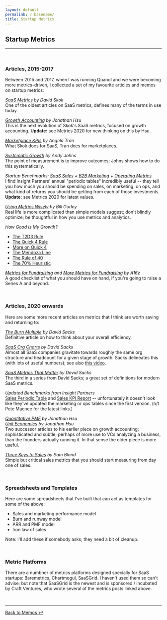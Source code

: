 ```yaml
---
layout: default
permalink: /:basename/
title: Startup Metrics
---
```

## Startup Metrics

----

<br/>

### Articles, 2015-2017

Between 2015 and 2017, when I was running Quandl and we were becoming more metrics-driven, I collected a set of my favourite articles and memos on startup metrics:

*[SaaS Metrics](https://www.forentrepreneurs.com/saas-metrics-2/) by David Skok*  
One of the oldest articles on SaaS metrics, defines many of the terms in use today.

*[Growth Accounting](https://medium.com/swlh/diligence-at-social-capital-part-1-accounting-for-user-growth-4a8a449fddfc) by Jonathan Hsu*  
This is the next evolution of Skok's SaaS metrics, focused on growth accounting.  **Update:** see Metrics 2020 for new thinking on this by Hsu.

*[Marketplace KPIs](https://versionone.vc/marketplace-kpi/) by Angela Tran*  
What Skok does for SaaS, Tran does for marketplaces.

*[Systematic Growth](https://firstround.com/review/indispensable-growth-frameworks-from-my-years-at-facebook-twitter-and-wealthfront/) by Andy Johns*  
The point of measurement is to improve outcomes; Johns shows how to do this systematically.

*Startup Benchmarks: [SaaS Sales](https://www.insightpartners.com/blog/insights-periodic-table-of-saas-sales-metrics) + [B2B Marketing](https://www.insightpartners.com/blog/insights-periodic-table-of-b2b-digital-marketing-metrics/) + [Operating Metrics](https://www.insightpartners.com/blog/insights-periodic-table-of-saas-financial-operating-metrics/)*  
I find Insight Partners' annual "periodic tables" incredibly useful -- they tell you how much you should be spending on sales, on marketing, on ops, and what kind of returns you should be getting from each of those investments.  **Update:** see Metrics 2020 for latest values.

*[Using Metrics Wisely](http://abovethecrowd.com/2012/09/04/the-dangerous-seduction-of-the-lifetime-value-ltv-formula/) by Bill Gurley*  
Real life is more complicated than simple models suggest; don't blindly optimize; be thoughtful in how you use metrics and analytics.

*How Good Is My Growth?*  
- [The T2D3 Rule](https://www.battery.com/powered/helping-entrepreneurs-triple-triple-double-double-double-to-a-billion-dollar-company/)
- [The Quick 4 Rule](https://www.slideshare.net/03133938319/saastr) 
- [More on Quick 4](https://www.slideshare.net/03133938319/numbers-that-actually-matter-finding-your-north-star)   
- [The Mendoza Line](https://www.scalevp.com/blog/understanding-the-mendoza-line-for-saas-growth)
- [The Rule of 40](https://feld.com/archives/2015/02/rule-40-healthy-saas-company.html) 
- [The 70% Heuristic](https://medium.com/@speechu/re-imagining-the-rule-of-40-for-early-stage-startups-the-70-growth-efficiency-heuristic-9cca0131b0c5)

*[Metrics for Fundraising](https://a16z.com/2015/08/21/16-metrics/) and [More Metrics for Fundraising](https://a16z.com/2015/09/23/16-more-metrics/) by A16z*    
A good checklist of what you should have on hand, if you're going to raise a Series A and beyond.

<br/>

### Articles, 2020 onwards

Here are some more recent articles on metrics that I think are worth saving and returning to:

*[The Burn Multiple](https://sacks.substack.com/p/the-burn-multiple-51a7e43cb200) by David Sacks*  
Definitive article on how to think about your overall efficiency.

*[SaaS Org Charts](https://sacks.substack.com/p/the-saas-org-chart) by David Sacks*  
Almost all SaaS companies gravitate towards roughly the same org structure and headcount for a given stage of growth.  Sacks delineates this (with lots of useful numbers); see also [this video](https://www.youtube.com/watch?v=Fz95IEDLv7Q).

*[SaaS Metrics That Matter](https://sacks.substack.com/p/the-saas-metrics-that-matter) by David Sacks*  
The third in a series from David Sacks; a great set of definitions for modern SaaS metrics.

*Updated Benchmarks from Insight Partners*  
[Sales Periodic Table](https://www.insightpartners.com/ideas/saas-sales-periodic-table/) and [Sales KPI Report](https://www2.insightpartners.com/l/321391/2023-05-26/9185b9/321391/1685120105e58IAcZE/2023_Sales_KPI_Report_vFF_Public.pdf) -- unfortunately it doesn't look like they've updated the marketing or ops tables since the first version. (h/t Pete Macnee for the latest links.)

*[Quantitative PMF](https://tribecap.co/a-quantitative-approach-to-product-market-fit/) by Jonathan Hsu*  
*[Unit Economics](https://tribecap.co/unit-economics-and-the-pursuit-of-scale-invariance/) by Jonathan Hsu*  
Two successor articles to his earlier piece on growth accounting; sophisticated and subtle; perhaps of more use to VCs analyzing a business, than the founders actually running it.  In that sense the older piece is more useful.

*[Three Keys to Sales](https://cd.linkedin.com/posts/sam-blond-791026b_the-3-most-important-sales-performance-metrics-activity-7041880724525735936-CSvY) by Sam Blond*  
Simple but critical sales metrics that you should start measuring from day one of sales.


<br/>

### Spreadsheets and Templates

Here are some spreadsheets that I've built that can act as templates for some of the above:

* Sales and marketing performance model
* Burn and runway model
* ARR and PMF model
* Iron law of sales

Note: I'll add these if somebody asks; they need a bit of cleanup.


<br/>

### Metric Platforms

There are a numbner of metrics platforms designed specially for SaaS startups: Baremetrics, Chartmogul, SaaSGrid.  I haven't used them so can't advise; but note that SaaSGrid is the newest and is sponsored / incubated by Craft Ventures, who wrote several of the metrics posts linked above. 

<br/>

----

[Back to Memos ↩](/memos)

<br/>
<br/>
<br/>

